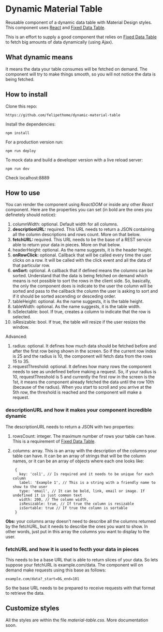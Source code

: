 # Dynamic Material Table
Reusable component of a dynamic data table with Material Design styles. This component uses [React](https://facebook.github.io/react/) and [Fixed Data Table](https://facebook.github.io/fixed-data-table/).  
  
This is an effort to supply a good component that relies on [Fixed Data Table](https://facebook.github.io/fixed-data-table/) to fetch big amounts of data dynamically (using Ajax).

## What dynamic means
It means the data your table consumes will be fetched on demand. The component will try to make things smooth, so you will not notice the data is being fetched.

## How to install
Clone this repo:
    
    https://github.com/felipethome/dynamic-material-table

Install the dependencies:
    
    npm install

For a production version run:
    
    npm run deploy

To mock data and build a developer version with a live reload server:
    
    npm run dev

Check localhost:8889

## How to use
You can render the component using *ReactDOM* or inside any other *React* component.
Here are the properties you can set (in bold are the ones you definetely should notice):

1. columnWidth: optional. Default width for all columns.
2. **descriptionURL:** required. This URL needs to return a JSON containing all the column descriptions and rows count. More on that below.
3. **fetchURL:** required. This URL needs to be the base of a REST service able to return your data in pieces. More on that below.
4. headerHeight: optional. As the name suggests, it is the header height.
5. **onRowClick:** optional. Callback that will be called every time the user clicks on a row. It will be called with the click event and all the data of that particular row.
6. **onSort:** optional. A callback that if defined means the columns can be sorted. Understand that the data is being fetched on demand which means is not possible to sort the rows in the client side. So, basically, the only the component does is indicate to the user the column will be sorted and pass to the callback the column the user is asking to sort and if it should be sorted ascending or desceding order.
7. tableHeight: optional. As the name suggests, it is the table height.
8. tableWidth: optional. As the name suggests, it is the table width.
9. isSelectable: bool. If true, creates a column to indicate that the row is selected.
10. isResizable: bool. If true, the table will resize if the user resizes the window.

Advanced:

1. radius: optional. It defines how much data should be fetched before and after the first row being shown in the screen. So if the current row index is 25 and the radius is 10, the component will fetch data from the rows 15 to 35.
2. requestThreshold: optional. It defines how many rows the component needs to see as undefined before making a request. So, if your radius is 10, requestThreshold is 5 and currently the first row in the screen is the 1st, it means the component already fetched the data until the row 10th (because of the radius). When you start to scroll and you arrive at the 5th row, the threshold is reached and the component will make a request.

### descriptionURL and how it makes your component incredible dynamic
The descriptionURL needs to return a JSON with two properties:

1. rowsCount: integer. The maximum number of rows your table can have. This is a requirement of [Fixed Data Table](https://facebook.github.io/fixed-data-table/).
2. columns: array. This is an array with the description of the columns your table can have. It can be an array of strings that will be the column names, or it can be an array of objects where each one looks like:
    
        {
          key: 'col1', // Is required and it needs to be unique for each column
          label: 'Example 1', // This is a string with a friendly name to show to the user
          type: 'email', // It can be bold, link, email or image. If undefined it is just common text
          width: 200, // The column width,
          isResizable: true, // If true the column is resizable
          isSortable: true // If true the column is sortable
        }
**Obs:** your columns array doesn't need to describe all the columns returned by the fetchURL, but it needs to describe the ones you want to show. In other words, just put in this array the columns you want to display to the user.

### fetchURL and how it is used to fecth your data in pieces
This needs to be a base URL that is able to return slices of your data. So lets suppose your fetchURL is example.com/data. The component will on demand make requests using this base as follows:
    
    example.com/data?_start=0&_end=101
So the base URL needs to be prepared to receive requests with that format to retrieve the data.

## Customize styles
All the styles are within the file *material-table.css*. More documentation soon.